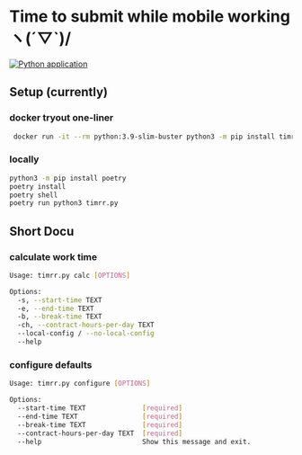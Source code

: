 # Time to submit while mobile working ヽ(´▽`)/
[![Python application](https://github.com/MikeGlotzkowski/timr/actions/workflows/python-app.yml/badge.svg)](https://github.com/MikeGlotzkowski/timr/actions/workflows/python-app.yml)
## Setup (currently)

### docker tryout one-liner 

```bash
 docker run -it --rm python:3.9-slim-buster python3 -m pip install timrr && python3 -m timrr calc
```

### locally

```bash
python3 -m pip install poetry
poetry install
poetry shell
poetry run python3 timrr.py
```

## Short Docu

### calculate work time

```bash
Usage: timrr.py calc [OPTIONS]

Options:
  -s, --start-time TEXT
  -e, --end-time TEXT
  -b, --break-time TEXT
  -ch, --contract-hours-per-day TEXT
  --local-config / --no-local-config
  --help
```

### configure defaults

```bash
Usage: timrr.py configure [OPTIONS]

Options:
  --start-time TEXT              [required]
  --end-time TEXT                [required]
  --break-time TEXT              [required]
  --contract-hours-per-day TEXT  [required]
  --help                         Show this message and exit.
```
